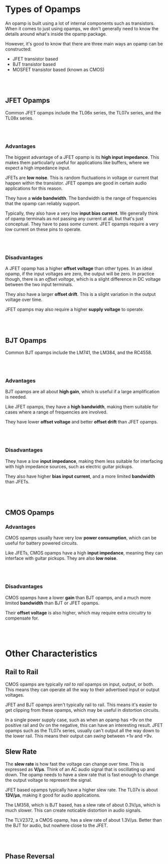 # Types of Opamps

An opamp is built using a lot of internal components such as transistors. When it comes to just using opamps, we don't generally need to know the details around what's inside the opamp package.

However, it's good to know that there are three main ways an opamp can be constructed:
* JFET transistor based
* BJT transistor based
* MOSFET transistor based (known as CMOS)


</br></br>
## JFET Opamps
Common JFET opamps include the TL06x series, the TL07x series, and the TL08x series.


</br></br>
### Advantages

The biggest advantage of a JFET opamp is its **high input impedance**. This makes them particularly useful for applications like buffers, where we expect a high impedance input.

JFETs are **low noise**. This is random fluctuations in voltage or current that happen within the transistor. JFET opamps are good in certain audio applications for this reason.

They have a **wide bandwidth**. The bandwidth is the range of frequencies that the opamp can reliably support.

Typically, they also have a very low **input bias current**. We generally think of opamp terminals as not passing any current at all, but that's just conceptual. They have to pass _some_ current. JFET opamps require a very low current on these pins to operate.


</br></br>
### Disadvantages

A JFET opamp has a higher **offset voltage** than other types. In an ideal opamp, if the input voltages are zero, the output will be zero. In practice though, there is an _offset voltage_, which is a slight difference in DC voltage between the two input terminals.

They also have a larger **offset drift**. This is a slight variation in the output voltage over time.

JFET opamps may also require a higher **supply voltage** to operate.


</br></br>
## BJT Opamps
Common BJT opamps include the LM741, the LM384, and the RC4558.


</br></br>
### Advantages

BJT opamps are all about **high gain**, which is useful if a large amplification is needed.

Like JFET opamps, they have a **high bandwidth**, making them suitable for cases where a range of frequencies are involved.

They have lower **offset voltage** and better **offset drift** than JFET opamps.


</br></br>
### Disadvantages

They have a low **input impedance**, making them less suitable for interfacing with high impedance sources, such as electric guitar pickups.

They also have higher **bias input current**, and a more limited **bandwidth** than JFETs.


</br></br>
## CMOS Opamps
### Advantages

CMOS opamps usually have very low **power consumption**, which can be useful for battery powered circuits.

Like JFETs, CMOS opamps have a high **input impedance**, meaning they can interface with guitar pickups. They are also **low noise**.


</br></br>
### Disadvantages

CMOS opamps have a lower **gain** than BJT opamps, and a much more limited **bandwidth** than BJT or JFET opamps.

Their **offset voltage** is also higher, which may require extra circuitry to compensate for.


</br></br>
# Other Characteristics
## Rail to Rail

CMOS opamps are typically _rail to rail_ opamps on input, output, or both. This means they can operate all the way to their advertised input or output voltages.

JFET and BJT opamps aren't typically rail to rail. This means it's easier to get clipping from these opamps, which may be useful in distortion circuits.

In a single power supply case, such as when an opamp has +9v on the positive rail and 0v on the negative, this can have an interesting result. JFET opamps such as the TL07x series, usually can't output all the way down to the lower rail. This means their output can _swing_ between +1v and +9v.


## Slew Rate

The **slew rate** is how fast the voltage can change over time. This is expressed as **V/µs**. Think of an AC audio signal that is oscillating up and down. The opamp needs to have a slew rate that is fast enough to change the output voltage to represent the signal.

JFET based opamps typically have a higher slew rate. The TL07x is about **13V/µs**, making it good for audio applications.

The LM358, which is BJT based, has a slew rate of about 0.3V/µs, which is much slower. This can create noticable distortion in audio signals.

The TLV2372, a CMOS opamp, has a slew rate of about 1.3V/µs. Better than the BJT for audio, but nowhere close to the JFET.


</br></br>
## Phase Reversal


